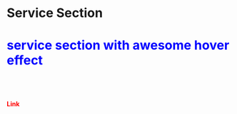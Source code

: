 # Service Section
<h1 style="color:blue;">service section with awesome hover effect</h1>
<br><br>
<h4 style="color:red;">Link</h4>
